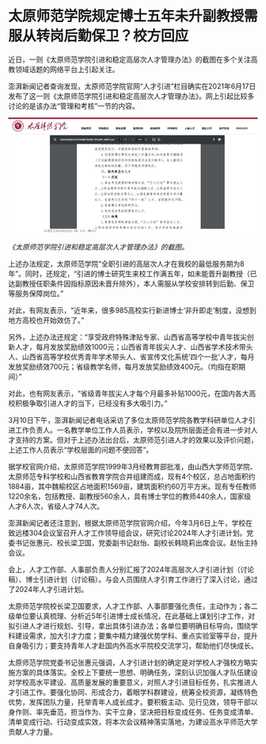 # 太原师范学院规定博士五年未升副教授需服从转岗后勤保卫？校方回应

近日，一则《太原师范学院引进和稳定高层次人才管理办法》的截图在多个关注高教领域话题的网络平台上引起关注。

澎湃新闻记者查询发现，太原师范学院官网“人才引进”栏目确实在2021年6月17日发布了这一则《太原师范学院引进和稳定高层次人才管理办法》。网上引起比较多讨论的是该办法“管理和考核”一节的内容。

![290d5463c476714ff5621a987f49f0bb.jpg](https://raw.githubusercontent.com/qqhsx/qqnews_image/main/2024/03/10/太原师范学院规定博士五年未升副教授需服从转岗后勤保卫？校方回应/290d5463c476714ff5621a987f49f0bb.jpg)

_《太原师范学院引进和稳定高层次人才管理办法》的截图。_

上述办法规定，太原师范学院“全职引进的高层次人才在我校的最低服务期为8年”。同时，还规定，“引进的博士研究生来校工作满五年，如未能晋升副教授（已达副教授任职条件因指标原因未晋升除外），本人需服从学校安排转到后勤、保卫等服务保障岗位。”

对此，有网友表示，“近年来，很多985高校实行新进博士‘非升即走’制度，没想到地方高校也开始效仿了。”

另外，上述办法还规定：“享受政府特殊津贴专家、山西省高等学校中青年拔尖创新人才，每月发放奖励绩效1000元；山西省青年拔尖人才、山西省学术技术带头人、山西省高等学校优秀青年学术带头人、省宣传文化系统‘四个一批’人才，每月发放奖励绩效700元；省级教学名师，每月发放奖励绩效400元。（均指在职期间）”

对此，也有网友表示，“省级青年拔尖人才每个月最多补贴1000元，在国内各大高校积极争取引进人才的当下，已经没有多大吸引力。”

3月10日下午，澎湃新闻记者电话采访了多位太原师范学院各教学科研单位人才引进工作负责人。一名教学单位工作人员表示，学校以及院所层面还会有进一步对人才支持的方案。但对于上述办法出台后，太原师范引进人才的效果以及评价问题，上述工作人员表示“学校层面的问题不便回答”。

据学校官网介绍，太原师范学院1999年3月经教育部批准，由山西大学师范学院、太原师范专科学校和山西省教育学院合并组建而成，现有4个校区，总占地面积约1884亩，其中魏榆校区占地面积1569亩，建筑面积约60万平方米。现有专任教师1220余名，包括教授、副教授560余人，具有博士学位的教师440余人，国家级人才6人次，省级人才74人次。

澎湃新闻记者还注意到，根据太原师范学院官网介绍，今年3月6日上午，学校在致远楼304会议室召开人才工作领导组会议，研究讨论2024年人才引进计划。党委书记张惠元、校长梁卫国，党委副书记赵怡、副校长韩晓莉出席会议。赵怡主持会议。

会上，人才工作部、人事部负责人分别汇报了2024年高层次人才引进计划（讨论稿）、博士引进计划（讨论稿）。与会人员围绕人才引育工作进行了深入讨论，通过了2024年人才引进计划。

太原师范学院校长梁卫国要求，人才工作部、人事部要强化责任，主动作为；各二级单位要认真梳理、分析近5年引进博士成长情况，在此基础上谋划引才工作，对拟引进人才进行规划、引导，拿出具体引进办法；各单位要明确目标导向，围绕学科建设需求，加大引才力度；要集中精力建强优势学科、重点实验室等平台，提升自身吸引力；要支持青年人才赴国内外高水平院校交流学习，帮助他们尽快成长。

太原师范学院党委书记张惠元强调，人才引进计划的确定是对学校人才强校方略实施方案的具体落实。全校上下要统一思想、明确任务，深刻认识加强人才队伍建设对学校高水平建设、高质量发展的重要意义，对照人才引进目标任务，扎实推进人才引进工作。要强化协同、形成合力，着眼学科群建设，统筹全校资源，凝练特色优势，发挥团队力量，托举青年人成长成才。要积极主动、见行见效，领导干部以身作则、率先垂范，担当作为、实干立身，坚决把目标变成任务、任务变成清单、清单变成行动、行动变成实效，将本次会议精神落实落地，为建设高水平师范大学贡献人才力量。

